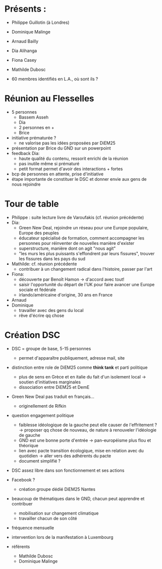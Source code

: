 # Présents :

- Philippe Guillotin (à Londres)
- Dominique Malinge
- Arnaud Bailly
- Dia Alihanga
- Fiona Casey
- Mathilde Dubosc

- 60 membres identifiés en L.A., où sont ils ?

# Réunion au Flesselles

- 5 personnes
  - Bassem Asseh
  - Dia
  - 2 personnes en +
  - Brice
- initiative prématurée ?
  - ne valorise pas les idées proposées par DiEM25
- présentation par Brice du GND sur un powerpoint
- feedback Dia:
  - haute qualité du contenu, ressorit enrichi de la réunion
  - pas inutile même si prématuré
  - petit format permet d'avoir des interactions + fortes
- bcp de personnes en attente, prise d'initiative
- étape importante de constituer le DSC et donner envie aux gens de nous rejoindre

# Tour de table

- Philippe : suite lecture livre de Varoufakis (cf. réunion précédente)
- Dia:
  - Green New Deal, rejoindre un réseau pour une Europe populaire, Europe des peuples
  - éducateur spécialisé de formation, comment accompagner les personnes pour réinventer de nouvelles manière d'exister
  - superstructure, manière dont on agit "nous agit"
  - "les murs les plus puissants s'effondrent par leurs fissures", trouver les fissures dans les pays du sud
- Mathilde: cf. réunion précédente
  - contribuer à un changement radical dans l'histoire, passer par l'art
- Fiona:
  - découverte par Benoît Hamon -> d'accord avec tout!
  - saisir l'opportunité du départ de l'UK pour faire avancer une Europe sociale et fédérale
  - irlando/américaine d'origine, 30 ans en France
- Arnaud
- Dominique
  - travailler avec des gens du local
  - rêve d'écrire qq chose

# Création DSC

- DSC = groupe de base, 5-15 personnes
  - permet d'apparaître publiquement, adresse mail, site

- distinction entre role de DiEM25 comme **think tank** et parti politique
  - plus de sens en Grèce et en italie du fait d'un isolement local -> soutien d'initiatives marginales
  - dissociation entre DiEM25 et DemE
- Green New Deal pas traduit en français...
  - originellement de Rifkin
- question engagement politique
  - faiblesse idéologique de la gauche peut elle causer de l'effritement ? -> proposer qq chose de nouveau, de nature à renouveler l'idéologie de gauche
  - GND est une bonne porte d'entrée -> pan-européisme plus flou et théorique
  - lien avec pacte transition écologique, mise en relation avec du quotidien -> aller vers des adhérents du pacte
  - document simplifié ?
- DSC assez libre dans son fonctionnement et ses actions

- Facebook ?
  - création groupe dédié DiEM25 Nantes
- beaucoup de thématiques dans le GND, chacun peut apprendre et contribuer
  - mobilisation sur changement climatique
  - travailler chacun de son côté
- fréquence mensuelle

- intervention lors de la manifestation à Luxembourg

- référents
  - Mathilde Dubosc
  - Dominique Malinge
